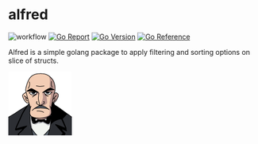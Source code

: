 # alfred

![workflow](https://github.com/kahlys/alfred/actions/workflows/go.yml/badge.svg)
[![Go Report](https://goreportcard.com/badge/github.com/kahlys/alfred)](https://goreportcard.com/report/github.com/kahlys/alfred)
[![Go Version](https://img.shields.io/github/go-mod/go-version/kahlys/alfred.svg)](https://github.com/kahlys/alfred)
[![Go Reference](https://pkg.go.dev/badge/github.com/kahlys/alfred.svg)](https://pkg.go.dev/github.com/kahlys/alfred)

Alfred is a simple golang package to apply filtering and sorting options on slice of structs.

![logo](.github/logo.png)
